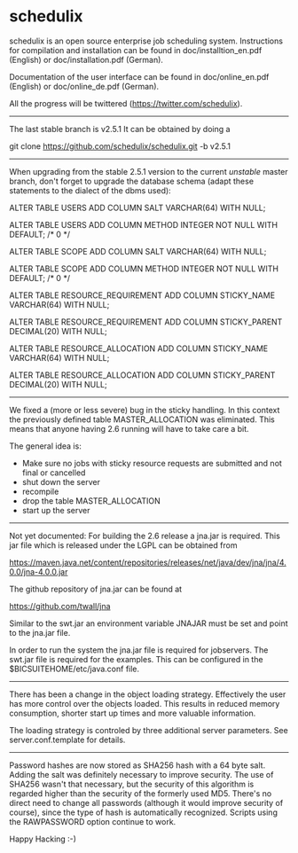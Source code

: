 schedulix
=========

schedulix is an open source enterprise job scheduling system.
Instructions for compilation and installation can be found in doc/installtion_en.pdf (English)
or doc/installation.pdf (German).

Documentation of the user interface can be found in doc/online_en.pdf (English) or
doc/online_de.pdf (German).

All the progress will be twittered (https://twitter.com/schedulix).

-------------------------------------------------------------------------------------------

The last stable branch is v2.5.1
It can be obtained by doing a

git clone https://github.com/schedulix/schedulix.git -b v2.5.1

-------------------------------------------------------------------------------------------

When upgrading from the stable 2.5.1 version to the current _unstable_ master branch,
don't forget to upgrade the database schema (adapt these statements to the dialect of
the dbms used):

ALTER TABLE USERS
ADD COLUMN SALT VARCHAR(64) WITH NULL;

ALTER TABLE USERS
ADD COLUMN METHOD INTEGER NOT NULL WITH DEFAULT; /* 0 */

ALTER TABLE SCOPE
ADD COLUMN SALT VARCHAR(64) WITH NULL;

ALTER TABLE SCOPE
ADD COLUMN METHOD INTEGER NOT NULL WITH DEFAULT; /* 0 */

ALTER TABLE RESOURCE_REQUIREMENT
ADD COLUMN STICKY_NAME VARCHAR(64) WITH NULL;

ALTER TABLE RESOURCE_REQUIREMENT
ADD COLUMN STICKY_PARENT DECIMAL(20) WITH NULL;

ALTER TABLE RESOURCE_ALLOCATION
ADD COLUMN STICKY_NAME VARCHAR(64) WITH NULL;

ALTER TABLE RESOURCE_ALLOCATION
ADD COLUMN STICKY_PARENT DECIMAL(20) WITH NULL;

-------------------------------------------------------------------------------------------

We fixed a (more or less severe) bug in the sticky handling.
In this context the previously defined table MASTER_ALLOCATION was eliminated.
This means that anyone having 2.6 running will have to take care a bit.

The general idea is:
- Make sure no jobs with sticky resource requests are submitted and not final or cancelled
- shut down the server
- recompile
- drop the table MASTER_ALLOCATION
- start up the server

-------------------------------------------------------------------------------------------

Not yet documented: For building the 2.6 release a jna.jar is required.
This jar file which is released under the LGPL can be obtained from

https://maven.java.net/content/repositories/releases/net/java/dev/jna/jna/4.0.0/jna-4.0.0.jar

The github repository of jna.jar can be found at

https://github.com/twall/jna

Similar to the swt.jar an environment variable JNAJAR must be set and point to the jna.jar file.

In order to run the system the jna.jar file is required for jobservers. The swt.jar file is
required for the examples. This can be configured in the $BICSUITEHOME/etc/java.conf file.

-------------------------------------------------------------------------------------------

There has been a change in the object loading strategy. Effectively the user has more
control over the objects loaded. This results in reduced memory consumption, shorter start up
times and more valuable information.

The loading strategy is controled by three additional server parameters. See server.conf.template
for details.

-------------------------------------------------------------------------------------------

Password hashes are now stored as SHA256 hash with a 64 byte salt.
Adding the salt was definitely necessary to improve security.
The use of SHA256 wasn't that necessary, but the security of this algorithm is regarded higher
than the security of the formerly used MD5.
There's no direct need to change all passwords (although it would improve security of course),
since the type of hash is automatically recognized.
Scripts using the RAWPASSWORD option continue to work.

Happy Hacking :-)
